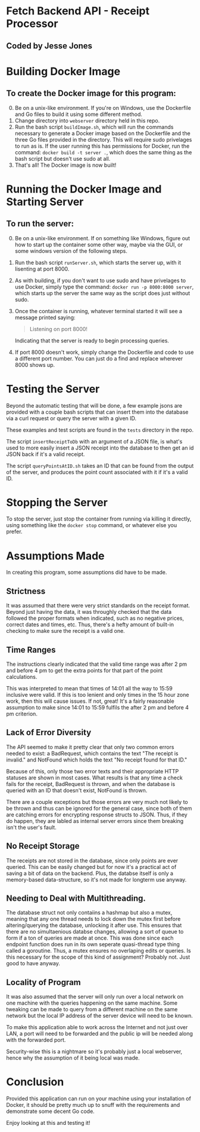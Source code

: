 # Fetch Backend API - Receipt Processor
## Coded by Jesse Jones

# Building Docker Image
## To create the Docker image for this program:

 0. Be on a unix-like environment. If you're on Windows, use the Dockerfile 
    and Go files to build it using some different method.
 1. Change directory into `webserver` directory held in this repo.
 2. Run the bash script `buildImage.sh`, which will run the commands necessary 
    to generate a Docker image based on the Dockerfile and the three Go files provided in the directory.
    This will require sudo privelages to run as is. If the user running this has permissions for Docker,
    run the command: `docker build -t server .`, which does the same thing as the bash script but doesn't
    use sudo at all. 
 3. That's all! The Docker image is now built!

# Running the Docker Image and Starting Server
## To run the server:
 
 0. Be on a unix-like environment. If on something like Windows, 
    figure out how to start up the container some other way, maybe via the GUI, 
    or some windows version of the following steps.
 1. Run the bash script `runServer.sh`, which starts the server up, with it lisenting at port 8000.
 2. As with building, if you don't want to use sudo and have privelages to use Docker, 
    simply type the command: `docker run -p 8000:8000 server`, which starts up the server the same way
    as the script does just without sudo.
 3. Once the container is running, whatever terminal started it will see a message printed saying:
    > Listening on port 8000!
    
    Indicating that the server is ready to begin processing queries.
 4. If port 8000 doesn't work, simply change the Dockerfile and code to use a different port number.
    You can just do a find and replace wherever 8000 shows up.

# Testing the Server
Beyond the automatic testing that will be done, a few example jsons are provided with
a couple bash scripts that can insert them into the database via a curl request or
query the server with a given ID.

These examples and test scripts are found in the `tests` directory in the repo. 

The script `insertReceiptToDb` with an argument of a JSON file, is what's used
to more easily insert a JSON receipt into the database to then get an id
JSON back if it's a valid receipt.

The script `queryPointsAtID.sh` takes an ID that can be found from the output
of the server, and produces the point count associated with it if it's a valid ID.

# Stopping the Server
To stop the server, just stop the container from running via killing it directly, 
using something like the `docker stop` command, or whatever else you prefer.

# Assumptions Made
In creating this program, some assumptions did have to be made.

## Strictness
It was assumed that there were very strict standards on the receipt format.
Beyond just having the data, it was throughly checked that the data followed
the proper formats when indicated, such as no negative prices, correct dates and times,
etc. Thus, there's a hefty amount of built-in checking to make sure the receipt is
a valid one. 

## Time Ranges
The instructions clearly indicated that the valid time range was after 2 pm and before 4 pm 
to get the extra points for that part of the point calculations. 

This was interpreted to mean that times of 14:01 all the way to 15:59 inclusive were valid.
If this is too lenient and only times in the 15 hour zone work, then this will cause issues.
If not, great! It's a fairly reasonable assumption to make since 14:01 to 15:59 fulfils the
after 2 pm and before 4 pm criterion.

## Lack of Error Diversity
The API seemed to make it pretty clear that only two common errors needed to exist:
a BadRequest, which contains the text "The receipt is invalid." and 
NotFound which holds the text "No receipt found for that ID."

Because of this, only those two error texts and their appropriate HTTP statuses are shown
in most cases. What results is that any time a check fails for the receipt, BadRequest is thrown,
and when the database is queried with an ID that doesn't exist, NotFound is thrown.

There are a couple exceptions but those errors are very much 
not likely to be thrown and thus can be ignored for the general case, since both of them 
are catching errors for encrypting response structs to JSON. Thus, if they do happen,
they are labled as internal server errors since them breaking isn't the user's fault. 

## No Receipt Storage
The receipts are not stored in the database, since only points are ever queried. 
This can be easily changed but for now it's a practical act of saving a bit of 
data on the backend. Plus, the databse itself is only a memory-based data-structure,
so it's not made for longterm use anyway.

## Needing to Deal with Multithreading.
The database struct not only contaiins a hashmap but also a mutex, meaning that 
any one thread needs to lock down the mutex first before altering/querying the database,
unlocking it after use. This ensures that there are no simultaenious databse changes, allowing
a sort of queue to form if a ton of queries are made at once. This was done since each endpoint 
function does run in its own seperate quasi-thread type thing called a goroutine. Thus, a mutex
ensures no overlaping edits or queries. Is this necessary for the scope of this kind of assignment?
Probably not. Just good to have anyway.

## Locality of Program
It was also assumed that the server will only run over 
a local network on one machine with the queries happening on the same machine.
Some tweaking can be made to query from a different machine on the same network 
but the local IP address of the server device will need to be known.

To make this application able to work across the Internet and not just over LAN,
a port will need to be forwarded and the public ip will be needed along with the 
forwarded port. 

Security-wise this is a nightmare so it's probably just a local webserver, hence
why the assumption of it being local was made.

# Conclusion
Provided this application can run on your machine 
using your installation of Docker, 
it should be pretty much up to snuff 
with the requirements and demonstrate some decent Go code.

Enjoy looking at this and testing it!



